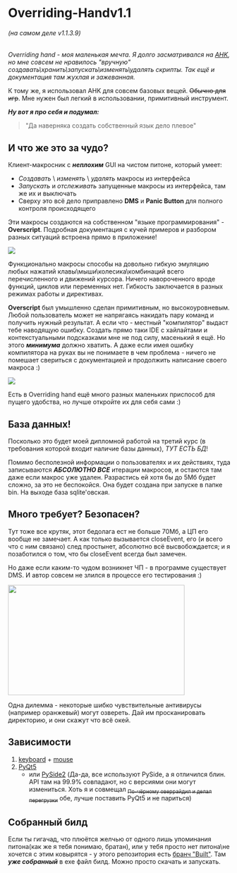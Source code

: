 # Overriding-Handv1.1
###### (на самом деле v1.1.3.9)
*Overriding hand - моя маленькая мечта. Я долго засматривался на [AHK](https://www.autohotkey.com), но мне совсем не нравилось "вручную" создавать\хранить\запускать\изменять\удалять скрипты. Так ещё и документация там жухлая и зажеванная.*

К тому же, я использовал AHK для совсем базовых вещей. ~~Обычно для игр~~. Мне нужен был легкий в использовании, примитивный инструмент.

**_Ну вот я про себя и подумал:_**
> "Да наверняка создать собственный язык дело плевое"


## И что же это за чудо?
Клиент-макросник c ***неплохим*** GUI на чистом питоне, который умеет:

* *Создавать* \ *изменять* \ *удалять* макросы из интерфейса
* *Запускать* и *отслеживать* запущенные макросы из интерфейса, там же их и выключать
* Сверху это всё дело приправлено **DMS** и **Panic Button** для полного контроля происходящего

Эти макросы создаются на собственном "языке программирования" - **Overscript**. Подробная документация с кучей примеров и разбором разных ситуаций встроена прямо в приложение!

![](https://media.giphy.com/media/IoAFDKJR8XbtO8LhtA/giphy.gif)

Функционально макросы способы на довольно гибкую эмуляцию любых нажатий клавы\мыши\колесика\комбинаций всего перечисленного и движений курсора. Ничего навороченного вроде функций, циклов или переменных нет. Гибкость заключается в разных режимах работы и директивах.

**Overscript** был умышленно сделан примитивным, но высокоуровневым. Любой пользователь может не напрягаясь накидать пару команд и получить нужный результат. А если что - местный "компилятор" выдаст тебе наводящую ошибку.
Создать прямо таки IDE с хайлайтами и контекстуальными подсказками мне не под силу, масенький я ещё. Но этого ***минимума*** должно хватить. А даже если имея ошибку компилятора на руках вы не понимаете в чем проблема - ничего не помешает свериться с документацией и продолжить написание своего макроса :)

![](https://media.giphy.com/media/wRe839uv0144kyyxaA/giphy.gif)

Есть в Overriding hand ещё много разных маленьких приспособ для пущего удобства, но лучше откройте их для себя сами :)



## База данных! 
Посколько это будет моей дипломной работой на третий курс (в требования которой входит наличие базы данных), *ТУТ ЕСТЬ БД*!

Помимо бесполезной информации о пользователях и их действиях, туда записываются  ***АБСОЛЮТНО ВСЕ***  итерации макросов, и остаются там даже если макрос уже удален.
Разрастись ей хотя бы до 5Мб будет сложно, за это не беспокойся. Она будет создана при запуске в папке bin. 
На выходе база sqlite'овская.

## Много требует? Безопасен? 
Тут тоже все крутяк, этот бедолага ест не больше 70Мб, а ЦП его вообще не замечает. А как только вызывается closeEvent, его (и всего что с ним связано) след простынет, абсолютно всё высвобождается; и я позаботился о том, что бы closeEvent всегда был замечен.

Но даже если каким-то чудом возникнет ЧП - в программе существует DMS.
И автор совсем не злился в процессе его тестирования :)

<img src="https://media.giphy.com/media/wDJ03HfEWDf3WIYYqe/giphy.gif" width="400" height="250" />

Одна дилемма - некоторые шибко чувствительные антивирусы (например оранжевый) могут озвереть. Дай им просканировать директорию, и они скажут что всё окей.

## Зависимости
1. [keyboard](https://github.com/boppreh/keyboard) + [mouse](https://github.com/boppreh/mouse)
2. [PyQt5](https://www.riverbankcomputing.com/software/pyqt/)
   + или [PySide2](https://github.com/raccoonmonk/pyside2) (Да-да, все используют PySide, а я отличился блин. API там на 99.9% совпадают, но с версиями они могут измениться. Хоть я и совмещал ~~<sub>По-чёрному оверрайдил и делал перегрузки</sub>~~ обе, лучше поставить PyQt5 и не париться)

## Собранный билд
Если ты гигачад, что плюётся желчью от одного лишь упоминания питона(как же я тебя понимаю, братан), или у тебя просто нет питона\не хочется с этим ковырятся - у этого репозитория есть [бранч "Built"](https://github.com/DraSolace/Overriding-Handv1.1/tree/Built). Там ***уже собранный*** в exe файл билд. Можно просто скачать и запускать.
